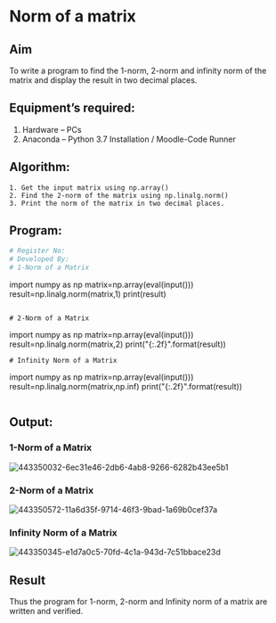 # Norm of a matrix
## Aim
To write a program to find the 1-norm, 2-norm and infinity norm of the matrix and display the result in two decimal places.
## Equipment’s required:
1.	Hardware – PCs
2.	Anaconda – Python 3.7 Installation / Moodle-Code Runner
## Algorithm:
	1. Get the input matrix using np.array()   
    2. Find the 2-norm of the matrix using np.linalg.norm()
	3. Print the norm of the matrix in two decimal places.
## Program:
```Python
# Register No:
# Developed By:
# 1-Norm of a Matrix
```
import numpy as np
matrix=np.array(eval(input()))
result=np.linalg.norm(matrix,1)
print(result)
```

# 2-Norm of a Matrix
```
import numpy as np
matrix=np.array(eval(input()))
result=np.linalg.norm(matrix,2)
print("{:.2f}".format(result))
```
# Infinity Norm of a Matrix
```
import numpy as np
matrix=np.array(eval(input()))
result=np.linalg.norm(matrix,np.inf)
print("{:.2f}".format(result))
```

```
## Output:
### 1-Norm of a Matrix
![443350032-6ec31e46-2db6-4ab8-9266-6282b43ee5b1](https://github.com/user-attachments/assets/7ff67176-c209-454c-990d-69a7f04e52aa)


### 2-Norm of a Matrix
![443350572-11a6d35f-9714-46f3-9bad-1a69b0cef37a](https://github.com/user-attachments/assets/abee40af-3b1d-48e2-96c6-84fd164bfed1)


### Infinity Norm of a Matrix

![443350345-e1d7a0c5-70fd-4c1a-943d-7c51bbace23d](https://github.com/user-attachments/assets/6aa353f9-8e1a-4f49-b344-69634cf02117)

## Result
Thus the program for 1-norm, 2-norm and Infinity norm of a matrix are written and verified.
